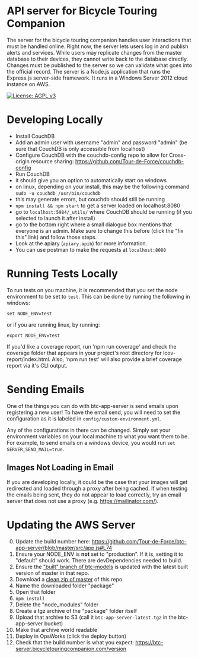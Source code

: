 # API server for Bicycle Touring Companion

The server for the bicycle touring companion handles user interactions that must be handled online. Right now, the server lets users log in and publish alerts and services. While users may replicate changes from the master database to their devices, they cannot write back to the database directly. Changes must be published to the server so we can validate what goes into the official record. 
The server is a Node.js application that runs the Express.js server-side framework. It runs in a Windows Server 2012 cloud instance on AWS. 

[![License: AGPL v3](https://img.shields.io/badge/License-AGPL%20v3-blue.svg)](http://www.gnu.org/licenses/agpl-3.0)

# Developing Locally
 - Install CouchDB
 - Add an admin user with username "admin" and password "admin" (be sure that CouchDB is only accessible from localhost)
 - Configure CouchDB with the couchdb-config repo to allow for Cross-origin resource sharing: https://github.com/Tour-de-Force/couchdb-config
 - Run CouchDB
  - it should give you an option to automatically start on windows
  - on linux, depending on your install, this may be the following command
  `sudo -u couchdb /usr/bin/couchdb`
  - this may generate errors, but couchdb should still be running
 - `npm install && npm start` to get a server loaded on localhost:8080
 - go to `localhost:5984/_utils/` where CouchDB should be running (if you
 selected to launch it after install)
  - go to the bottom right where a small dialogue box mentions that everyone is
  an admin. Make sure to change this before (click the "fix this" link) and
  follow those steps.
 - Look at the apiary (`apiary.apib`) for more information.
  - You can use postman to make the requests at `localhost:8080`

# Running Tests Locally
To run tests on you machine, it is recommended that you set the node environment
to be set to `test`. This can be done by running the following in windows:
```
set NODE_ENV=test
```  
or if you are running linux, by running:  
```
export NODE_ENV=test
```

If you'd like a coverage report, run 'npm run coverage' and check the coverage folder that appears in your project's root directory for lcov-report/index.html. Also, 'npm run test' will also provide a brief coverage report via it's CLI output.

# Sending Emails
One of the things you can do with btc-app-server is send emails upon registering
a new user! To have the email send, you will need to set the configuration as it
is labeled in `config/custom-environment.yml`.  

Any of the configurations in there can be changed. Simply set your environment
variables on your local machine to what you want them to be. For example, to
send emails on a windows device, you would run `set SERVER_SEND_MAIL=true`.

## Images Not Loading in Email
If you are developing locally, it could be the case that your images will get
redirected and loaded through a proxy after being cached. If when testing the
emails being sent, they do not appear to load correctly, try an email server
that does not use a proxy (e.g. https://mailinator.com/).

# Updating the AWS Server
0. Update the build number here: https://github.com/Tour-de-Force/btc-app-server/blob/master/src/app.js#L74
1. Ensure your NODE_ENV is **not** set to "production". If it is, setting it to "default" should work. There are devDependencies needed to build.
2. Ensure the ["built" branch of btc-models](https://github.com/Tour-de-Force/btc-models/tree/built) is updated with the latest built version of master in that repo.
3. Download a [clean zip of master](https://github.com/Tour-de-Force/btc-app-server/archive/master.zip) of this repo.
4. Name the downloaded folder "package"
5. Open that folder
6. `npm install`
7. Delete the "node_modules" folder
8. Create a tgz archive of the "package" folder itself
9. Upload that archive to S3 (call it `btc-app-server-latest.tgz` in the btc-app-server bucket)
10. Make that archive world readable
11. Deploy in OpsWorks (click the deploy button)
12. Check that the build number is what you expect: https://btc-server.bicycletouringcompanion.com/version
